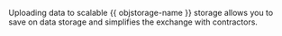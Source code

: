 Uploading data to scalable {{ objstorage-name }} storage allows you to save on data storage and simplifies the exchange with contractors.